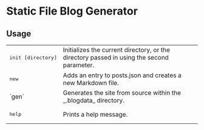 # Static File Blog Generator

## Usage
<table>
  <tr>
    <td><pre>init [directory]</pre></td>
    <td>Initializes the current directory, or the directory passed in using the second parameter.</td>
  </tr>
  <tr>
    <td><pre>new</pre></td>
    <td>Adds an entry to posts.json and creates a new Markdown file.</td>
  </tr>
  <tr>
    <td>`gen`</td>
    <td>Generates the site from source within the _.blogdata_ directory.</td>
  </tr>
  <tr>
    <td><pre>help</pre></td>
    <td>Prints a help message.</td>
  </tr>
</table>

